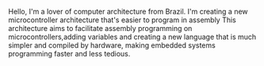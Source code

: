 Hello, I'm a lover of computer architecture from Brazil.
I'm creating a new microcontroller architecture that's easier to program in assembly
This architecture aims to facilitate assembly programming on microcontrollers,adding variables and creating a new language that is much simpler and compiled by hardware, making embedded systems programming faster and less tedious.
